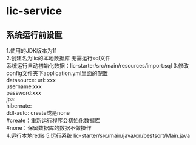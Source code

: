 # lic-service
## 系统运行前设置
1.使用的JDK版本为11   
2.创建名为lic的本地数据库 无需运行sql文件    
  系统运行自动初始化数据：lic-starter/src/main/resources/import.sql 
3.修改config文件夹下application.yml里面的配置  
datasource: 
    url: xxx    
    username:xxx    
    password:xxx    
jpa:    
    hibernate:  
    ddl-auto: create或是none  
    #create：重新运行程序会初始化数据库   
    #none：保留数据库的数据不做操作  
4.运行本地redis 
5.运行系统 lic-starter/src/main/java/cn/bestsort/Main.java  
